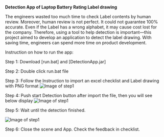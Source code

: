 **Detection App of Laptop Battery Rating Label drawing**

  The engineers wasted too much time to check Label contents by human review. Moreover, human review is not perfect.
It could not guarantee 100% accurate. Even if the Label has a wrong alphabet, it may cause cost lost for the company.
Therefore, using a tool to help detection is important—this project aimed to develop an application to detect the 
label drawing. With saving time, engineers can spend more time on product development.


Instruction on how to run the app:

Step 1: Download [run.bat] and [DetectionApp.jar]

Step 2: Double click run.bat file

Step 3: Follow the Instruction to import an excel checklist and Label drawing with PNG format 
![Image of step1](https://i.imgur.com/cx3dWfy.png)

Step 4: Push start Detection button after import the file, then you will see below display
![Image of step1](https://i.imgur.com/9zyKefZ.png)

Step 5: Wait until the detection finished.

![Image of step1](https://i.imgur.com/EATqhyy.png)

Step 6: Close the scene and App. Check the feedback in checklist.


